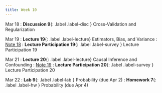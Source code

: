 ```yaml
---
title: Week 10
---
```


Mar 18
: **Discussion 9**{: .label .label-disc } Cross-Validation and Regularization

Mar 19
: **Lecture 19**{: .label .label-lecture} Estimators, Bias, and Variance
    : [Note 18](https://ds100.org/course-notes/probability_2/probability_2.html)
: **Lecture Participation 19**{: .label .label-survey } Lecture Participation 19

Mar 21
: **Lecture 20**{: .label .label-lecture} Causal Inference and Confounding
    : [Note 19](https://ds100.org/course-notes/inference_causality/inference_causality.html)
: **Lecture Participation 20**{: .label .label-survey } Lecture Participation 20


Mar 22
: **Lab 9**{: .label .label-lab }  Probability (due Apr 2)
: **Homework 7**{: .label .label-hw } Probability (due Apr 4)